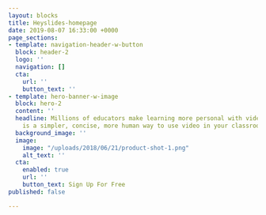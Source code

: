 ```yaml
---
layout: blocks
title: Heyslides-homepage
date: 2019-08-07 16:33:00 +0000
page_sections:
- template: navigation-header-w-button
  block: header-2
  logo: ''
  navigation: []
  cta:
    url: ''
    button_text: ''
- template: hero-banner-w-image
  block: hero-2
  content: ''
  headline: Millions of educators make learning more personal with videos. Heyslides
    is a simpler, concise, more human way to use video in your classroom.
  background_image: ''
  image:
    image: "/uploads/2018/06/21/product-shot-1.png"
    alt_text: ''
  cta:
    enabled: true
    url: ''
    button_text: Sign Up For Free
published: false

---
```

